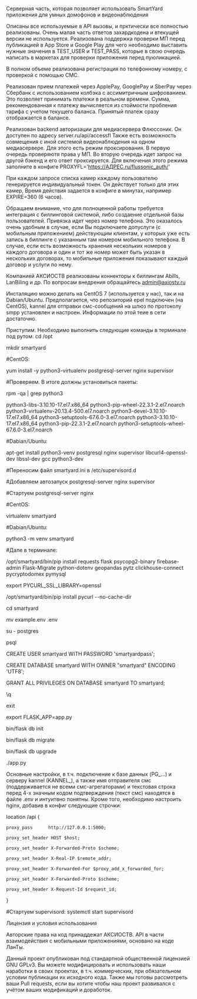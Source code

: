 Серверная часть, которая позволяет использовать SmartYard приложения для умных домофонов и видеонаблюдения

Описаны все используемые в API вызовы, и прктически все полностью реализованы. Очень малая часть ответов захардкодена и втекущей версии не используется. 
Реализована поддержка проверки МП перед публикацией в App Store и Google Play для чего необходимо выставить нужные значения в TEST_USER и TEST_PASS, которые в свою очередь написать в маркетах для проверки приложения перед пуюликацией. 

В полном объеме реализована регистрация по телефонному номеру, с проверкой с помощью СМС.

Реализован прием платежей через ApplePay, GooglePay и SberPay через Сбербанк с использованием колбэка с ассимитричным шифрованием. Это позволяет принимать платежи в реальном времени. Сумма, рекомендованная к платежу вычисляется из стоймости пробления тарифа с учетом текущего баланса. Принятый платеж сразу отображается в балансе. 

Реализован backend авторизации для медиасервера Флюссоник. Он доступен по адресу server.ru/api/accessfl Также есть возможность совмещения с иной системой видеонаблюдения на одном медиасервере. Для этого есть режим проксирования. В первую очередь проверяютя права у МП. Во вторую очередь идет запрос на другой бэкенд и его ответ проксируется. Для включения этого режима заполните в конфиге PROXYFL='https://АДРЕС.ru/flussonic_auth/'

При каждом запросе списка камер каждому пользователю генерируется индивидуальный токен. Он действует только для этих камер, Время действия задается в конфиге в минутах, например EXPIRE=360 (6 часов).

Обращаем внимание, что для полноценной работы требуется интеграция с биллинговой системой, либо создаение отдельной базы пользователей. Привязка идет через номер телефона. Это оказалось очень удобным в случае, если Вы подключаете допуслуги (с мобильным приложением) действующим клиентам, у которых уже есть запись в биллинге с указанным там номером мобильного телефона. В случае, если есть возможность хранения нескольких номеров у каждого договора и один и тот же номер может быть указан в нескольких договорах, то мобильные приложения показывают каждый договор и услуги по нему.

Компанией АКСИОСТВ реализованы коннекторы к биллингам Abills, LanBiling и др. По вопросам внедрения обращайтесь admin@axiostv.ru

Инсталяцию можно делать на CentOS 7 (используется у нас), так и на Dabian/Ubuntu. Предполагается, что репозиторий epel подключен (на CentOS), kannel для отправки смс-сообщений на шлюз по протоколу smpp установлен и настроен. Информации по этой теие в сети достаточно. 

Приступим. Необходимо выполнить следующие команды в терминале под рутом:
cd /opt

mkdir smartyard


#CentOS:

yum install -y python3-virtualenv postgresql-server nginx supervisor

#Проверяем. В итоге должны установиться пакеты:

rpm -qa | grep python3

python3-libs-3.10.10-17.el7.x86_64
python3-pip-wheel-22.3.1-2.el7.noarch
python3-virtualenv-20.13.4-500.el7.noarch
python3-devel-3.10.10-17.el7.x86_64
python3-setuptools-67.6.0-3.el7.noarch
python3-3.10.10-17.el7.x86_64
python3-pip-22.3.1-2.el7.noarch
python3-setuptools-wheel-67.6.0-3.el7.noarch


#Dabian/Ubuntu:

apt-get install python3-venv postgresql nginx supervisor libcurl4-openssl-dev libssl-dev gcc python3-dev

#Переносим файл smartyard.ini в /etc/supervisord.d 

#Добавляем автозапуск postgresql-server nginx supervisor

#Стартуем postgresql-server nginx


#CentOS:

virtualenv smartyard


#Dabian/Ubuntu:

python3 -m venv smartyard


#Дале в терминале:

/opt/smartyard/bin/pip install requests flask psycopg2-binary firebase-admin Flask-Migrate python-dotenv geopandas pytz clickhouse-connect pycryptodomex pymysql

export PYCURL_SSL_LIBRARY=openssl

/opt/smartyard/bin/pip install pycurl --no-cache-dir
 

cd smartyard

mv example.env .env

su - postgres

psql

CREATE USER smartyard WITH PASSWORD 'smartyardpass';

CREATE DATABASE smartyard WITH OWNER "smartyard" ENCODING 'UTF8';

GRANT ALL PRIVILEGES ON DATABASE smartyard TO smartyard;

\q

exit

export FLASK_APP=app.py

bin/flask db init

bin/flask db migrate

bin/flask db upgrade

./app.py


Основные настройки, в т.ч. подключение к базе данных (PG_...) и серверу kannel (KANNEL_), а также имя отправителя смс (поддерживается не всеми смс-агрегаторами) и текстовая строка перед 4-х значным кодом подтверждения (текст смс) находятся в файле .env и интуитвно понятны. Кроме того, необходимо настроить nginx, добавив в конфиг следующие строчки:
 
 location /api {
 
    proxy_pass      http://127.0.0.1:5000;
    
    proxy_set_header HOST $host;
    
    proxy_set_header X-Forwarded-Proto $scheme;
    
    proxy_set_header X-Real-IP $remote_addr;
    
    proxy_set_header X-Forwarded-For $proxy_add_x_forwarded_for;
    
    proxy_set_header X-Forwarded-Proto $scheme;
    
    proxy_set_header X-Request-Id $request_id;
    
  }

#Стартуем supervisord:
systemctl start supervisord


Лицензия и условия использования

Авторские права на код принаддежат АКСИОСТВ.
API в части взаимодействия с мобильными приложениями, основано на коде ЛанТы.

Данный проект опубликован под стандартной общественной лицензией GNU GPLv3. Вы можете модифицировать и использовать наши наработки в своих проектах, в т.ч. коммерческих, при обязательном условии публикации их исходного кода. Также мы готовы рассмотреть ваши Pull requests, если вы хотите чтобы наш проект развивался с учётом ваших модификаций и доработок.
